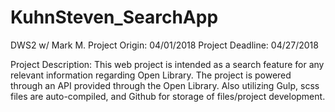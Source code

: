 # KuhnSteven_SearchApp

DWS2 w/ Mark M.
Project Origin: 04/01/2018
Project Deadline: 04/27/2018

Project Description: This web project is intended as a search feature for any relevant information regarding Open Library. The project is powered through an API provided through the Open Library. Also utilizing Gulp, scss files are auto-compiled, and Github for storage of files/project development.